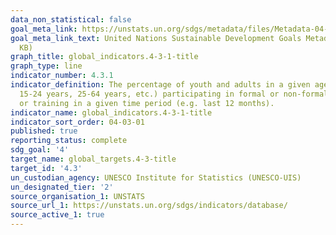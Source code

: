 ```yaml
---
data_non_statistical: false
goal_meta_link: https://unstats.un.org/sdgs/metadata/files/Metadata-04-03-01.pdf
goal_meta_link_text: United Nations Sustainable Development Goals Metadata (PDF 210
  KB)
graph_title: global_indicators.4-3-1-title
graph_type: line
indicator_number: 4.3.1
indicator_definition: The percentage of youth and adults in a given age range (e.g.
  15-24 years, 25-64 years, etc.) participating in formal or non-formal education
  or training in a given time period (e.g. last 12 months).
indicator_name: global_indicators.4-3-1-title
indicator_sort_order: 04-03-01
published: true
reporting_status: complete
sdg_goal: '4'
target_name: global_targets.4-3-title
target_id: '4.3'
un_custodian_agency: UNESCO Institute for Statistics (UNESCO-UIS)
un_designated_tier: '2'
source_organisation_1: UNSTATS
source_url_1: https://unstats.un.org/sdgs/indicators/database/
source_active_1: true
---
```

